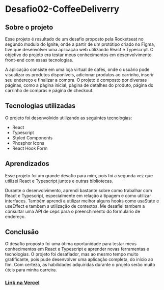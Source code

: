 # Desafio02-CoffeeDeliverry

## Sobre o projeto

Esse projeto é resultado de um desafio proposto pela Rocketseat no segundo modulo do Ignite, onde a partir de um protótipo criado no Figma, tive que desenvolver uma aplicação web utilizando React e Typescript. O objetivo do projeto era testar meus conhecimentos em desenvolvimento front-end com essas tecnologias.

A aplicação consiste em uma loja virtual de cafés, onde o usuário pode visualizar os produtos disponíveis, adicionar produtos ao carrinho, inserir seu endereço e finalizar a compra. O projeto é composto por diversas páginas, como a página inicial, página de detalhes do produto, página do carrinho de compras e página de checkout.

## Tecnologias utilizadas

O projeto foi desenvolvido utilizando as seguintes tecnologias:

* React
* Typescript
* Styled Components
* Phosphor Icons
* React Hook Form

## Aprendizados

Esse projeto foi um grande desafio para mim, pois foi a segunda vez que utilizei React e Typescript juntos e outras bibliotecas.

Durante o desenvolvimento, aprendi bastante sobre como trabalhar com React e Typescript, especialmente em relação à tipagem e como utilizar interfaces. Também aprendi a utilizar melhor alguns hooks como usaState e useEffect e tambem a utilização de contextos. Me desafiei tambem a consultar uma API de ceps para o preenchimento do formulario de endereço.

## Conclusão

O desafio proposto foi uma ótima oportunidade para testar meus conhecimentos em React e Typescript e aprender novas ferramentas e tecnologias. O projeto foi desafiador, mas ao mesmo tempo muito gratificante, pois pude desenvolver uma aplicação completa, do início ao fim. Com certeza, as habilidades adquiridas durante o projeto serão muito úteis para minha carreira.

### [Link na Vercel](https://desafio02-coffee-deliverry.vercel.app/)
